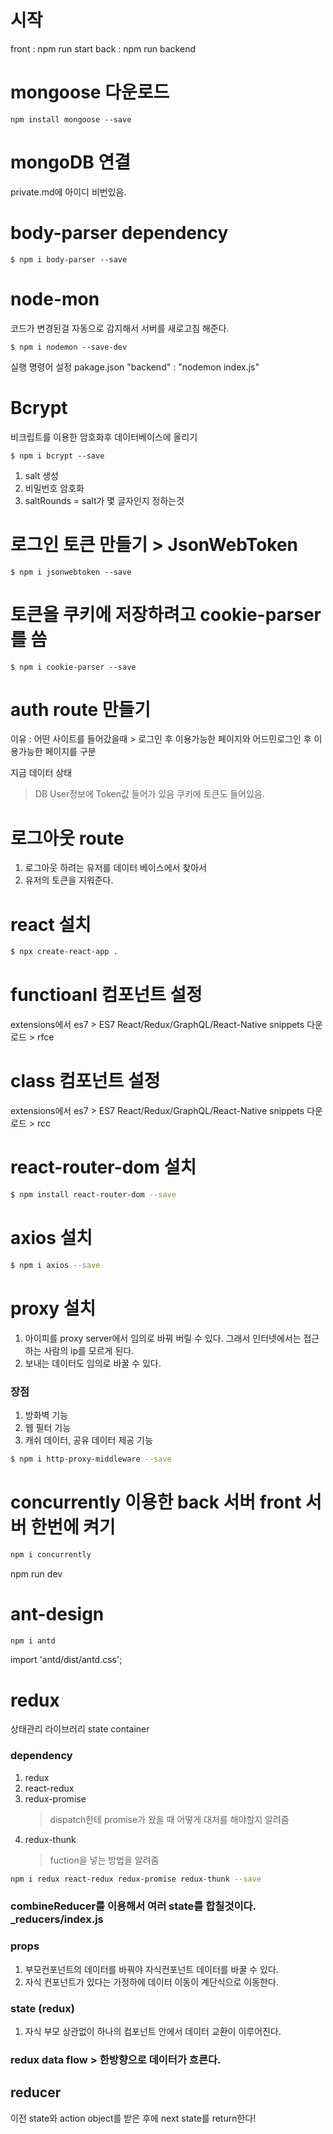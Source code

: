 # 시작

front : npm run start
back : npm run backend

# mongoose 다운로드

```
npm install mongoose --save

```

# mongoDB 연결

private.md에 아이디 비번있음.

# body-parser dependency

```
$ npm i body-parser --save
```

# node-mon

코드가 변경된걸 자동으로 감지해서 서버를 새로고침 해준다.

```
$ npm i nodemon --save-dev
```

실행 명령어 설정
pakage.json "backend" : "nodemon index.js"

# Bcrypt

비크립트를 이용한 암호화후 데이터베이스에 올리기

```
$ npm i bcrypt --save
```

1. salt 생성
2. 비밀번호 암호화
3. saltRounds = salt가 몇 글자인지 정하는것

# 로그인 토큰 만들기 > JsonWebToken

```
$ npm i jsonwebtoken --save
```

# 토큰을 쿠키에 저장하려고 cookie-parser를 씀

```
$ npm i cookie-parser --save
```

# auth route 만들기

이유 : 어떤 사이트를 들어갔을때 > 로그인 후 이용가능한 페이지와 어드민로그인 후 이용가능한 페이지를 구분

지금 데이터 상태

> DB User정보에 Token값 들어가 있음
> 쿠키에 토큰도 들어있음.

# 로그아웃 route

1. 로그아웃 하려는 유저를 데이터 베이스에서 찾아서
2. 유저의 토큰을 지워준다.

# react 설치

```sh
$ npx create-react-app .
```

# functioanl 컴포넌트 설정

extensions에서 es7 > ES7 React/Redux/GraphQL/React-Native snippets 다운로드 > rfce

# class 컴포넌트 설정

extensions에서 es7 > ES7 React/Redux/GraphQL/React-Native snippets 다운로드 > rcc

# react-router-dom 설치

```sh
$ npm install react-router-dom --save
```

# axios 설치

```sh
$ npm i axios --save
```

# proxy 설치

1. 아이피를 proxy server에서 임의로 바꿔 버릴 수 있다. 그래서 인터넷에서는 접근하는 사람의 ip를 모르게 된다.
2. 보내는 데이터도 임의로 바꿀 수 있다.

### 장점

1. 방화벽 기능
2. 웹 필터 기능
3. 캐쉬 데이터, 공유 데이터 제공 기능

```sh
$ npm i http-proxy-middleware --save
```

# concurrently 이용한 back 서버 front 서버 한번에 켜기

```sh
npm i concurrently
```

npm run dev

# ant-design

```sh
npm i antd
```

import 'antd/dist/antd.css';

# redux

상태관리 라이브러리 state container

### dependency

1. redux
2. react-redux
3. redux-promise
   > dispatch한테 promise가 왔을 때 어떻게 대처를 해야할지 알려줌
4. redux-thunk
   > fuction을 넣는 방법을 알려줌

```sh
npm i redux react-redux redux-promise redux-thunk --save
```

### combineReducer를 이용해서 여러 state를 합칠것이다. \_reducers/index.js

### props

1. 부모컨포넌트의 데이터를 바꿔야 자식컨포넌트 데이터를 바꿀 수 있다.
2. 자식 컨포넌트가 있다는 가정하에 데이터 이동이 계단식으로 이동한다.

### state (redux)

1. 자식 부모 상관없이 하나의 컴포넌트 안에서 데이터 교환이 이루어진다.

### redux data flow > 한방향으로 데이터가 흐른다.

## reducer

이전 state와 action object를 받은 후에 next state를 return한다!

